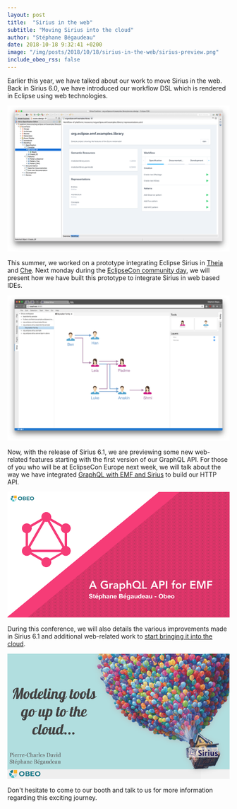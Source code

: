 ```yaml
---
layout: post
title:  "Sirius in the web"
subtitle: "Moving Sirius into the cloud"
author: "Stéphane Bégaudeau"
date: 2018-10-18 9:32:41 +0200
image: "/img/posts/2018/10/18/sirius-in-the-web/sirius-preview.png"
include_obeo_rss: false
---
```

Earlier this year, we have talked about our work to move Sirius in the web. Back in Sirius 6.0, we have introduced our workflow DSL which is rendered in Eclipse using web technologies.

<img src="/img/posts/2018/10/18/sirius-in-the-web/workflow.png" class="img-fluid">

This summer, we worked on a prototype integrating Eclipse Sirius in [Theia](https://projects.eclipse.org/projects/ecd.theia) and [Che](https://www.eclipse.org/che). Next monday during the [EclipseCon community day](https://www.eclipsecon.org/europe2018/eclipse-che-theia-contributor-summit), we will present how we have built this prototype to integrate Sirius in web based IDEs.

<img src="/img/posts/2018/10/18/sirius-in-the-web/sirius-theia.png" class="img-fluid">

Now, with the release of Sirius 6.1, we are previewing some new web-related features starting with the first version of our GraphQL API. For those of you who will be at EclipseCon Europe next week, we will talk about the way we have integrated [GraphQL with EMF and Sirius](https://www.eclipsecon.org/europe2018/sessions/graphql-api-emf) to build our HTTP API.

<img src="/img/posts/2018/10/18/sirius-in-the-web/graphql-api-for-emf.png" class="img-fluid img-border">

During this conference, we will also details the various improvements made in Sirius 6.1 and additional web-related work to [start bringing it into the cloud](https://www.eclipsecon.org/europe2018/sessions/modeling-tools-go-cloud…).

<img src="/img/posts/2018/10/18/sirius-in-the-web/modeling-tools-go-up-to-the-cloud.png" class="img-fluid img-border">

Don't hesitate to come to our booth and talk to us for more information regarding this exciting journey.